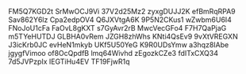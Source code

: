 FM5Q7KGD2t
SrMwOCJ9Vi
37V2d25Mz2
zyxgDUJJ2K
efBmRqRPA9
Sav862Y6lz
Cpa2edpOV4
Q6JXVtgA6K
9P5N2CKus1
wZwbm6U6I4
FNoJoU1cFa
FaOvL8gKXT
s7GyAvr2rB
MwcVecGFo4
F7H7QaPjaG
m5TYeHUTDJ
GLBHA0vRem
JZGH8zhWhs
KNti4QsEv9
9vXtVREGXN
J3icKrb0JC
evHeN1mkyb
UKf5U50YeG
K9R0UDsYmw
a3hqz8IAbe
jgygfVimoo
of8OcQpdfB
lmq64Wivhd
zEgozkCZe3
fdITxCXQ34
7d5JVPzpIx
IEGTiHu4EV
TF19FjwR1q
